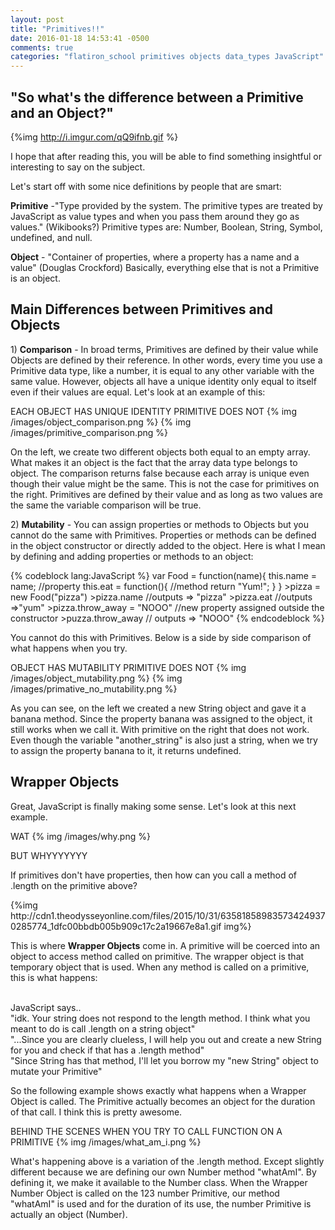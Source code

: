 ```yaml
---
layout: post
title: "Primitives!!"
date: 2016-01-18 14:53:41 -0500
comments: true
categories: "flatiron_school primitives objects data_types JavaScript"
---
```

<h2> "So what's the difference between a Primitive and an Object?"</h2>
<!-- {% img http://www.reshareit.com/wp-content/uploads/When-you-have-no-answer-gif.gif %} -->

{%img http://i.imgur.com/qQ9ifnb.gif %}
<p>I hope that after reading this, you will be able to find something insightful or interesting to say on the subject. </p>
<p>Let's start off with some nice definitions by people that are smart:</p>
<strong>Primitive</strong> -"Type provided by the system. The primitive types are treated by JavaScript as value types and when you pass them around they go as values." (Wikibooks?) Primitive types are: Number, Boolean, String, Symbol, undefined, and null.

<strong>Object</strong> - "Container of properties, where a property has a name and a value" (Douglas Crockford) Basically, everything else that is not a Primitive is an object.

<h2> Main Differences between Primitives and Objects </h2>
<p> 1) <strong>Comparison</strong> - In broad terms, Primitives are defined by their value while Objects are defined by their reference. In other words, every time you use a Primitive data type, like a number, it is equal to any other variable with the same value. However, objects all have a unique identity only equal to itself even if their values are equal. Let's look at an example of this:   </p>
      EACH OBJECT HAS UNIQUE IDENTITY                                                      PRIMITIVE DOES NOT
{% img /images/object_comparison.png %}
{% img /images/primitive_comparison.png %}
<p>On the left, we create two different objects both equal to an empty array. What makes it an object is the fact that the array data type belongs to object. The comparison returns false because each array is unique even though their value might be the same. This is not the case for  primitives on the right. Primitives are defined by their value and as long as two values are the same the variable comparison will be true. </p>


<p> 2) <strong>Mutability</strong> - You can assign properties or methods to Objects but you cannot do the same with Primitives. Properties or methods can be defined in the object constructor or directly added to the object. Here is what I mean by defining and adding properties or methods to an object: </p>
{% codeblock lang:JavaScript %}
  var Food = function(name){
    this.name = name;                //property
    this.eat = function(){         //method
      return "Yum!";
    }
  }
  >pizza = new Food("pizza")
  >pizza.name                     //outputs => "pizza"
  >pizza.eat                      //outputs =>"yum"
  >pizza.throw_away = "NOOO"    //new property assigned outside the constructor
  >puzza.throw_away              // outputs => "NOOO"
{% endcodeblock %}

<p> You cannot do this with Primitives. Below is a side by side comparison of what happens when you try.</p>
    OBJECT HAS MUTABILITY                                                           PRIMITIVE DOES NOT
{% img /images/object_mutability.png %}
{% img /images/primative_no_mutability.png %}
<p> As you can see, on the left we created a new String object and gave it a banana method. Since the property banana was assigned to the object, it still works when we call it. With primitive on the right that does not work. Even though the variable "another_string" is also just a string, when we try to assign the property banana to it, it returns undefined.</p>


<h2>Wrapper Objects</h2>
<p> Great, JavaScript is finally making some sense. Let's look at this next example. </p>
    WAT
{% img /images/why.png %}
<p> BUT WHYYYYYYY</p>
<p> If primitives don't have properties, then how can you call a method of .length on the primitive above?</p>
 {%img http://cdn1.theodysseyonline.com/files/2015/10/31/635818589835734249370285774_1dfc00bbdb005b909c17c2a19667e8a1.gif img%}</br>

 <p>This is where <strong>Wrapper Objects</strong> come in. A primitive will be coerced into an object to access method called on primitive. The wrapper object is that temporary object that is used. When any method is called on a primitive, this is what happens:</p></br>
 JavaScript says..</br>
"idk. Your string does not respond to the length method. I think what you meant to do is call .length on a string object"</br>
"...Since you are clearly clueless, I will help you out and create a new String for you and check if that has a .length method"</br>
"Since String has that method, I'll let you borrow my "new String" object to mutate your Primitive" </br>

<p>So the following example shows exactly what happens when a Wrapper Object is called. The Primitive actually becomes an object for the duration of that call. I think this is pretty awesome. </p>
    BEHIND THE SCENES WHEN YOU TRY TO CALL FUNCTION ON A PRIMITIVE
{% img /images/what_am_i.png %}
<p>What's happening above is a variation of the .length method. Except slightly different because we are defining our own Number method "whatAmI". By defining it, we make it available to the Number class. When the Wrapper Number Object is called on the 123 number Primitive, our method "whatAmI" is used and for the duration of its use, the number Primitive is actually an object (Number). </p>
